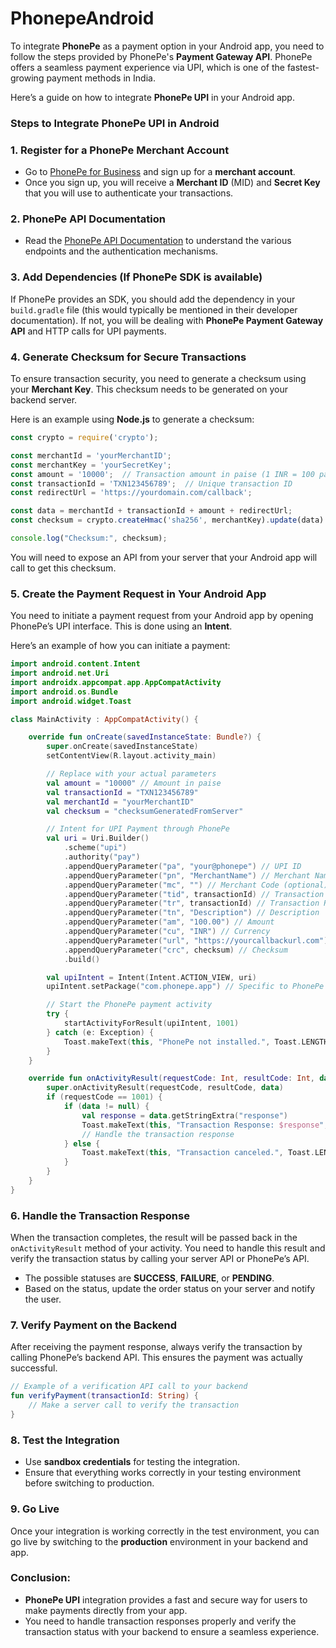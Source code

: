 # PhonepeAndroid
To integrate **PhonePe** as a payment option in your Android app, you need to follow the steps provided by PhonePe's **Payment Gateway API**. PhonePe offers a seamless payment experience via UPI, which is one of the fastest-growing payment methods in India.

Here’s a guide on how to integrate **PhonePe UPI** in your Android app.

### Steps to Integrate PhonePe UPI in Android

### 1. **Register for a PhonePe Merchant Account**
- Go to [PhonePe for Business](https://www.phonepe.com/business/) and sign up for a **merchant account**.
- Once you sign up, you will receive a **Merchant ID** (MID) and **Secret Key** that you will use to authenticate your transactions.

### 2. **PhonePe API Documentation**
- Read the [PhonePe API Documentation](https://developer.phonepe.com/docs/) to understand the various endpoints and the authentication mechanisms.
  
### 3. **Add Dependencies** (If PhonePe SDK is available)
If PhonePe provides an SDK, you should add the dependency in your `build.gradle` file (this would typically be mentioned in their developer documentation). If not, you will be dealing with **PhonePe Payment Gateway API** and HTTP calls for UPI payments.

### 4. **Generate Checksum for Secure Transactions**
To ensure transaction security, you need to generate a checksum using your **Merchant Key**. This checksum needs to be generated on your backend server.

Here is an example using **Node.js** to generate a checksum:

```javascript
const crypto = require('crypto');

const merchantId = 'yourMerchantID';
const merchantKey = 'yourSecretKey';
const amount = '10000';  // Transaction amount in paise (1 INR = 100 paise)
const transactionId = 'TXN123456789';  // Unique transaction ID
const redirectUrl = 'https://yourdomain.com/callback';

const data = merchantId + transactionId + amount + redirectUrl;
const checksum = crypto.createHmac('sha256', merchantKey).update(data).digest('hex');

console.log("Checksum:", checksum);
```

You will need to expose an API from your server that your Android app will call to get this checksum.

### 5. **Create the Payment Request in Your Android App**

You need to initiate a payment request from your Android app by opening PhonePe’s UPI interface. This is done using an **Intent**.

Here’s an example of how you can initiate a payment:

```kotlin
import android.content.Intent
import android.net.Uri
import androidx.appcompat.app.AppCompatActivity
import android.os.Bundle
import android.widget.Toast

class MainActivity : AppCompatActivity() {

    override fun onCreate(savedInstanceState: Bundle?) {
        super.onCreate(savedInstanceState)
        setContentView(R.layout.activity_main)

        // Replace with your actual parameters
        val amount = "10000" // Amount in paise
        val transactionId = "TXN123456789"
        val merchantId = "yourMerchantID"
        val checksum = "checksumGeneratedFromServer"

        // Intent for UPI Payment through PhonePe
        val uri = Uri.Builder()
            .scheme("upi")
            .authority("pay")
            .appendQueryParameter("pa", "your@phonepe") // UPI ID
            .appendQueryParameter("pn", "MerchantName") // Merchant Name
            .appendQueryParameter("mc", "") // Merchant Code (optional)
            .appendQueryParameter("tid", transactionId) // Transaction ID
            .appendQueryParameter("tr", transactionId) // Transaction Reference ID
            .appendQueryParameter("tn", "Description") // Description
            .appendQueryParameter("am", "100.00") // Amount
            .appendQueryParameter("cu", "INR") // Currency
            .appendQueryParameter("url", "https://yourcallbackurl.com") // Callback URL
            .appendQueryParameter("crc", checksum) // Checksum
            .build()

        val upiIntent = Intent(Intent.ACTION_VIEW, uri)
        upiIntent.setPackage("com.phonepe.app") // Specific to PhonePe UPI

        // Start the PhonePe payment activity
        try {
            startActivityForResult(upiIntent, 1001)
        } catch (e: Exception) {
            Toast.makeText(this, "PhonePe not installed.", Toast.LENGTH_LONG).show()
        }
    }

    override fun onActivityResult(requestCode: Int, resultCode: Int, data: Intent?) {
        super.onActivityResult(requestCode, resultCode, data)
        if (requestCode == 1001) {
            if (data != null) {
                val response = data.getStringExtra("response")
                Toast.makeText(this, "Transaction Response: $response", Toast.LENGTH_LONG).show()
                // Handle the transaction response
            } else {
                Toast.makeText(this, "Transaction canceled.", Toast.LENGTH_LONG).show()
            }
        }
    }
}
```

### 6. **Handle the Transaction Response**
When the transaction completes, the result will be passed back in the `onActivityResult` method of your activity. You need to handle this result and verify the transaction status by calling your server API or PhonePe’s API.

- The possible statuses are **SUCCESS**, **FAILURE**, or **PENDING**.
- Based on the status, update the order status on your server and notify the user.

### 7. **Verify Payment on the Backend**
After receiving the payment response, always verify the transaction by calling PhonePe’s backend API. This ensures the payment was actually successful.

```kotlin
// Example of a verification API call to your backend
fun verifyPayment(transactionId: String) {
    // Make a server call to verify the transaction
}
```

### 8. **Test the Integration**
- Use **sandbox credentials** for testing the integration.
- Ensure that everything works correctly in your testing environment before switching to production.

### 9. **Go Live**
Once your integration is working correctly in the test environment, you can go live by switching to the **production** environment in your backend and app.

### Conclusion:
- **PhonePe UPI** integration provides a fast and secure way for users to make payments directly from your app.
- You need to handle transaction responses properly and verify the transaction status with your backend to ensure a seamless experience.
